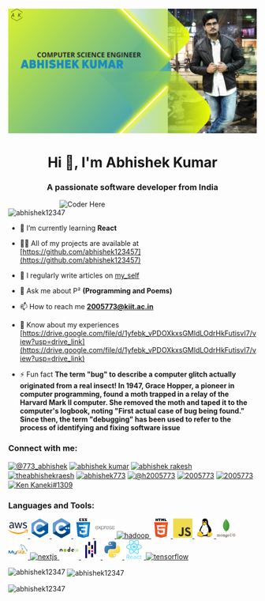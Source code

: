 ![logo](https://github.com/abhishek123457/abhishek123457/blob/main/Untitled%20design%20(2).png)

<h1 align="center">Hi 👋, I'm Abhishek Kumar</h1>
<h3 align="center">A passionate software developer from India</h3>

<img align = "right" width = "400" alt = "Coder Here" src = "https://r7q6w9z6.rocketcdn.me/career/wp-content/uploads/2020/03/hello.gif"/>

<p align="left"> <img src="https://komarev.com/ghpvc/?username=abhishek12347&label=Profile%20views&color=0e75b6&style=flat" alt="abhishek12347" /> </p>

- 🌱 I’m currently learning **React**

- 👨‍💻 All of my projects are available at [https://github.com/abhishek123457](https://github.com/abhishek123457)

- 📝 I regularly write articles on [my_self](my_self)

- 💬 Ask me about P² **(Programming and Poems)**

- 📫 How to reach me **2005773@kiit.ac.in**

- 📄 Know about my experiences [https://drive.google.com/file/d/1yfebk_vPDOXkxsGMldLOdrHkFutisvI7/view?usp=drive_link](https://drive.google.com/file/d/1yfebk_vPDOXkxsGMldLOdrHkFutisvI7/view?usp=drive_link)

- ⚡ Fun fact **The term "bug" to describe a computer glitch actually originated from a real insect! In 1947, Grace Hopper, a pioneer in computer programming, found a moth trapped in a relay of the Harvard Mark II computer. She removed the moth and taped it to the computer's logbook, noting "First actual case of bug being found." Since then, the term "debugging" has been used to refer to the process of identifying and fixing software issue**

<h3 align="left">Connect with me:</h3>
<p align="left">
<a href="https://twitter.com/@773_abhishek" target="blank"><img align="center" src="https://raw.githubusercontent.com/rahuldkjain/github-profile-readme-generator/master/src/images/icons/Social/twitter.svg" alt="@773_abhishek" height="30" width="40" /></a>
<a href="https://linkedin.com/in/abhishek kumar" target="blank"><img align="center" src="https://raw.githubusercontent.com/rahuldkjain/github-profile-readme-generator/master/src/images/icons/Social/linked-in-alt.svg" alt="abhishek kumar" height="30" width="40" /></a>
<a href="https://fb.com/abhishek rakesh" target="blank"><img align="center" src="https://raw.githubusercontent.com/rahuldkjain/github-profile-readme-generator/master/src/images/icons/Social/facebook.svg" alt="abhishek rakesh" height="30" width="40" /></a>
<a href="https://instagram.com/theabhishekraesh" target="blank"><img align="center" src="https://raw.githubusercontent.com/rahuldkjain/github-profile-readme-generator/master/src/images/icons/Social/instagram.svg" alt="theabhishekraesh" height="30" width="40" /></a>
<a href="https://www.codechef.com/users/abhishek773" target="blank"><img align="center" src="https://cdn.jsdelivr.net/npm/simple-icons@3.1.0/icons/codechef.svg" alt="abhishek773" height="30" width="40" /></a>
<a href="https://www.hackerrank.com/@h2005773" target="blank"><img align="center" src="https://raw.githubusercontent.com/rahuldkjain/github-profile-readme-generator/master/src/images/icons/Social/hackerrank.svg" alt="@h2005773" height="30" width="40" /></a>
<a href="https://www.leetcode.com/2005773" target="blank"><img align="center" src="https://raw.githubusercontent.com/rahuldkjain/github-profile-readme-generator/master/src/images/icons/Social/leet-code.svg" alt="2005773" height="30" width="40" /></a>
<a href="https://auth.geeksforgeeks.org/user/2005773" target="blank"><img align="center" src="https://raw.githubusercontent.com/rahuldkjain/github-profile-readme-generator/master/src/images/icons/Social/geeks-for-geeks.svg" alt="2005773" height="30" width="40" /></a>
<a href="https://discord.gg/Ken Kaneki#1309" target="blank"><img align="center" src="https://raw.githubusercontent.com/rahuldkjain/github-profile-readme-generator/master/src/images/icons/Social/discord.svg" alt="Ken Kaneki#1309" height="30" width="40" /></a>
</p>

<h3 align="left">Languages and Tools:</h3>
<p align="left"> <a href="https://aws.amazon.com" target="_blank" rel="noreferrer"> <img src="https://raw.githubusercontent.com/devicons/devicon/master/icons/amazonwebservices/amazonwebservices-original-wordmark.svg" alt="aws" width="40" height="40"/> </a> <a href="https://www.cprogramming.com/" target="_blank" rel="noreferrer"> <img src="https://raw.githubusercontent.com/devicons/devicon/master/icons/c/c-original.svg" alt="c" width="40" height="40"/> </a> <a href="https://www.w3schools.com/cpp/" target="_blank" rel="noreferrer"> <img src="https://raw.githubusercontent.com/devicons/devicon/master/icons/cplusplus/cplusplus-original.svg" alt="cplusplus" width="40" height="40"/> </a> <a href="https://www.w3schools.com/css/" target="_blank" rel="noreferrer"> <img src="https://raw.githubusercontent.com/devicons/devicon/master/icons/css3/css3-original-wordmark.svg" alt="css3" width="40" height="40"/> </a> <a href="https://expressjs.com" target="_blank" rel="noreferrer"> <img src="https://raw.githubusercontent.com/devicons/devicon/master/icons/express/express-original-wordmark.svg" alt="express" width="40" height="40"/> </a> <a href="https://hadoop.apache.org/" target="_blank" rel="noreferrer"> <img src="https://www.vectorlogo.zone/logos/apache_hadoop/apache_hadoop-icon.svg" alt="hadoop" width="40" height="40"/> </a> <a href="https://www.w3.org/html/" target="_blank" rel="noreferrer"> <img src="https://raw.githubusercontent.com/devicons/devicon/master/icons/html5/html5-original-wordmark.svg" alt="html5" width="40" height="40"/> </a> <a href="https://developer.mozilla.org/en-US/docs/Web/JavaScript" target="_blank" rel="noreferrer"> <img src="https://raw.githubusercontent.com/devicons/devicon/master/icons/javascript/javascript-original.svg" alt="javascript" width="40" height="40"/> </a> <a href="https://www.linux.org/" target="_blank" rel="noreferrer"> <img src="https://raw.githubusercontent.com/devicons/devicon/master/icons/linux/linux-original.svg" alt="linux" width="40" height="40"/> </a> <a href="https://www.mongodb.com/" target="_blank" rel="noreferrer"> <img src="https://raw.githubusercontent.com/devicons/devicon/master/icons/mongodb/mongodb-original-wordmark.svg" alt="mongodb" width="40" height="40"/> </a> <a href="https://www.mysql.com/" target="_blank" rel="noreferrer"> <img src="https://raw.githubusercontent.com/devicons/devicon/master/icons/mysql/mysql-original-wordmark.svg" alt="mysql" width="40" height="40"/> </a> <a href="https://nextjs.org/" target="_blank" rel="noreferrer"> <img src="https://cdn.worldvectorlogo.com/logos/nextjs-2.svg" alt="nextjs" width="40" height="40"/> </a> <a href="https://nodejs.org" target="_blank" rel="noreferrer"> <img src="https://raw.githubusercontent.com/devicons/devicon/master/icons/nodejs/nodejs-original-wordmark.svg" alt="nodejs" width="40" height="40"/> </a> <a href="https://pandas.pydata.org/" target="_blank" rel="noreferrer"> <img src="https://raw.githubusercontent.com/devicons/devicon/2ae2a900d2f041da66e950e4d48052658d850630/icons/pandas/pandas-original.svg" alt="pandas" width="40" height="40"/> </a> <a href="https://www.python.org" target="_blank" rel="noreferrer"> <img src="https://raw.githubusercontent.com/devicons/devicon/master/icons/python/python-original.svg" alt="python" width="40" height="40"/> </a> <a href="https://reactjs.org/" target="_blank" rel="noreferrer"> <img src="https://raw.githubusercontent.com/devicons/devicon/master/icons/react/react-original-wordmark.svg" alt="react" width="40" height="40"/> </a> <a href="https://www.tensorflow.org" target="_blank" rel="noreferrer"> <img src="https://www.vectorlogo.zone/logos/tensorflow/tensorflow-icon.svg" alt="tensorflow" width="40" height="40"/> </a> </p>

<p><img align="left" src="https://github-readme-stats.vercel.app/api/top-langs?username=abhishek12347&show_icons=true&locale=en&layout=compact" alt="abhishek12347" /></p>

<p>&nbsp;<img align="center" src="https://github-readme-stats.vercel.app/api?username=abhishek12347&show_icons=true&locale=en" alt="abhishek12347" /></p>

<p><img align="center" src="https://github-readme-streak-stats.herokuapp.com/?user=abhishek12347&" alt="abhishek12347" /></p>
